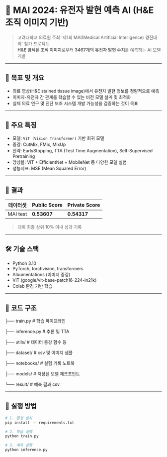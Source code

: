 
# 🧬 MAI 2024: 유전자 발현 예측 AI (H&E 조직 이미지 기반)

> 고려대학교 의료원 주최 '제1회 MAI(Medical Artificial Intelligence) 경진대회' 참가 프로젝트  
> **H&E 염색된 조직 이미지**로부터 **3467개의 유전자 발현 수치**를 예측하는 AI 모델 개발

---

## 🎯 목표 및 개요

- 의료 영상(H&E stained tissue image)에서 유전자 발현 정보를 정량적으로 예측
- 이미지-유전자 간 관계를 학습할 수 있는 비전 모델 설계 및 최적화
- 실제 의료 연구 및 진단 보조 시스템 개발 가능성을 검증하는 것이 목표

---

## 🧠 주요 특징

- 모델: `ViT (Vision Transformer)` 기반 회귀 모델
- 증강: CutMix, FMix, MixUp
- 전략: EarlyStopping, TTA (Test Time Augmentation), Self-Supervised Pretraining
- 앙상블: ViT + EfficientNet + MobileNet 등 다양한 모델 실험
- 성능지표: MSE (Mean Squared Error)

---

## 🧪 결과

| 데이터셋 | Public Score | Private Score |
|----------|--------------|---------------|
| MAI test | **0.53607**    | **0.54317**  |

> 대회 최종 상위 10% 이내 성과 기록

---

## 🛠️ 기술 스택

- Python 3.10
- PyTorch, torchvision, transformers
- Albumentations (이미지 증강)
- ViT (google/vit-base-patch16-224-in21k)
- Colab 환경 기반 학습

---

## 📁 코드 구조
├── train.py # 학습 파이프라인

├── inference.py # 추론 및 TTA

├── utils/ # 데이터 증강 함수 등

├── dataset/ # csv 및 이미지 샘플

├── notebooks/ # 실험 기록 노트북

├── models/ # 저장된 모델 체크포인트

└── result/ # 예측 결과 csv

---

## 🚀 실행 방법

```bash
# 1. 환경 설치
pip install -r requirements.txt

# 2. 학습 실행
python train.py

# 3. 예측 실행
python inference.py
